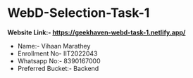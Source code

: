 # WebD-Selection-Task-1
**Website Link:- https://geekhaven-webd-task-1.netlify.app/**
+ Name:- Vihaan Marathey
+ Enrollment No- IIT2022043
+ Whatsapp No:- 8390167000
+ Preferred Bucket:- Backend
